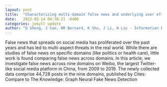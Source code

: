```yaml
---
layout: post
title:  "Characterizing multi-domain false news and underlying user effects on Chinese Weibo"
date:   2022-05-14 04:38:21 -0400
categories: jekyll update
author: "Q Sheng, J Cao, HR Bernard, K Shu, J Li, H Liu - Information Processing & , 2022"
---
```

False news that spreads on social media has proliferated over the past years and has led to multi-aspect threats in the real world. While there are studies of false news on specific domains (like politics or health care), little work is found comparing false news across domains. In this article, we investigate false news across nine domains on Weibo, the largest Twitter-like social media platform in China, from 2009 to 2019. The newly collected data comprise 44,728 posts in the nine domains, published by Cites: Compare to The Knowledge: Graph Neural Fake News Detection